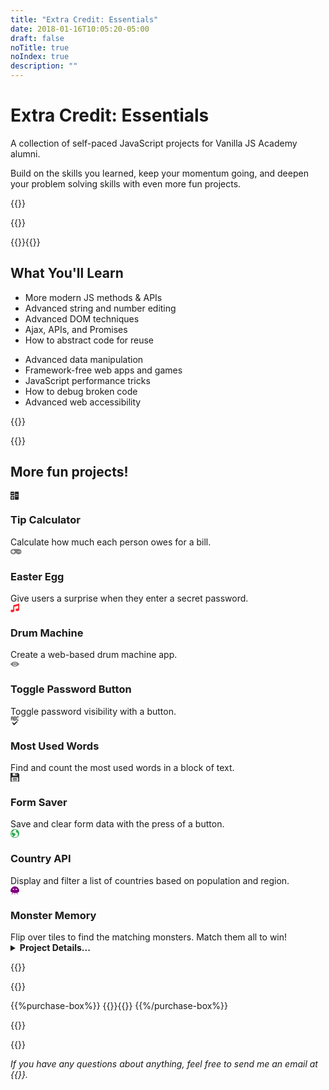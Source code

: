 ```yaml
---
title: "Extra Credit: Essentials"
date: 2018-01-16T10:05:20-05:00
draft: false
noTitle: true
noIndex: true
description: ""
---
```


<h1 class="no-padding-top no-margin-bottom h5 text-sans">Extra Credit: Essentials</h1>
<p class="text-xlarge margin-bottom-small text-serif">A collection of self-paced JavaScript projects for Vanilla JS Academy alumni.</p>

<p><span class="text-large">Build on the skills you learned, keep your momentum going, and deepen your problem solving skills with even more fun projects.</span></p>

{{<cta for="academy">}}

{{<pricing-link>}}

<!-- {{<used-by>}} -->


{{<how-it-works-extra-credit video="714172371">}}{{</how-it-works-extra-credit>}}


## What You'll Learn

<div class="row margin-bottom-large">
	<div class="grid-half">
		<ul class="no-margin-bottom">
			<li>More modern JS methods & APIs</li>
			<li>Advanced string and number editing</li>
			<li>Advanced DOM techniques</li>
			<li>Ajax, APIs, and Promises</li>
			<li>How to abstract code for reuse</li>
		</ul>
	</div>
	<div class="grid-half">
		<ul class="no-margin-bottom">
			<li>Advanced data manipulation</li>
			<li>Framework-free web apps and&nbsp;games</li>
			<li>JavaScript performance&nbsp;tricks</li>
			<li>How to debug broken&nbsp;code</li>
			<li>Advanced web accessibility</li>
		</ul>
	</div>
</div>

{{<formats>}}

{{<pricing-link>}}


## More fun projects!

<div class="row text-center">
	<div class="grid-third margin-bottom">
		<!-- <a href="/projects/password-visibility/"> -->
			<span class="text-xlarge"><svg xmlns="http://www.w3.org/2000/svg" width="1em" height="1em" viewBox="0 0 16 16" aria-hidden="true"><path fill="#272727" d="M6 1H1c-.55 0-1 .45-1 1v5c0 .55.45 1 1 1h5c.55 0 1-.45 1-1V2c0-.55-.45-1-1-1zm0 4H1V4h5v1zm8-4H9c-.55 0-1 .45-1 1v13c0 .55.45 1 1 1h5c.55 0 1-.45 1-1V2c0-.55-.45-1-1-1zm0 9H9V9h5v1zm0-3H9V6h5v1zM6 9H1c-.55 0-1 .45-1 1v5c0 .55.45 1 1 1h5c.55 0 1-.45 1-1v-5c0-.55-.45-1-1-1zm0 4H4v2H3v-2H1v-1h2v-2h1v2h2v1z"/></svg></span>
			<h3 class="h5 no-padding-top no-margin-bottom">Tip Calculator</h3>
		<!-- </a> -->
		<span class="text-small">Calculate how much each person owes for a bill.</span>
	</div>
	<div class="grid-third margin-bottom">
		<!-- <a href="/projects/word-count/"> -->
			<span class="text-xlarge"><svg xmlns="http://www.w3.org/2000/svg" width="1.25em" height="1em" viewBox="0 0 20 16" aria-hidden="true"><path fill="#808080" d="M15.5 3.025V3H5a5 5 0 1 0 4 8h2a5 5 0 1 0 4.5-7.975zM8 9H6v2H4V9H2V7h2V5h2v2h2v2zm6 0a1 1 0 1 1 0-2 1 1 0 0 1 0 2zm3 0a1 1 0 1 1 0-2 1 1 0 0 1 0 2z"/></svg></span>
			<h3 class="h5 no-padding-top no-margin-bottom">Easter Egg</h3>
		<!-- </a> -->
		<span class="text-small">Give users a surprise when they enter a secret password.</span>
	</div>
	<div class="grid-third margin-bottom">
		<!-- <a href="/projects/ron-swanson/"> -->
			<span class="text-xlarge"><svg xmlns="http://www.w3.org/2000/svg" width="1em" height="1em" viewBox="0 0 16 16" aria-hidden="true"><path fill="#f7272f" d="m5 3 11-3v11.5c0 1.381-1.567 2.5-3.5 2.5S9 12.881 9 11.5 10.567 9 12.5 9c.537 0 1.045.086 1.5.241v-5.15L7 6v7.5C7 14.881 5.433 16 3.5 16S0 14.881 0 13.5 1.567 11 3.5 11c.537 0 1.045.086 1.5.241V3z"/></svg></span>
			<h3 class="h5 no-padding-top no-margin-bottom">Drum Machine</h3>
		<!-- </a> -->
		<span class="text-small">Create a web-based drum machine app.</span>
	</div>
</div>

<div class="row text-center">
	<div class="grid-third margin-bottom">
		<!-- <a href="/projects/dragon-trainer/"> -->
			<span class="text-xlarge"><svg xmlns="http://www.w3.org/2000/svg" width="1em" height="1em" viewBox="0 0 16 16" aria-hidden="true"><path fill="#808080" d="M8 3.5C4 3.5 0 7 0 8s4 4.5 8 4.5S16 9 16 8s-4-4.5-8-4.5zM8 11a3 3 0 1 1 0-6 3 3 0 0 1 0 6zM6 8a2 2 0 1 1 3.999-.001A2 2 0 0 1 6 8z"/></svg></span>
			<h3 class="h5 no-padding-top no-margin-bottom">Toggle Password Button</h3>
		<!-- </a> -->
		<span class="text-small">Toggle password visibility with a button.</span>
	</div>
	<div class="grid-third margin-bottom">
		<!-- <a href="/projects/monster-game/"> -->
			<span class="text-xlarge"><svg xmlns="http://www.w3.org/2000/svg" width="1em" height="1em" viewBox="0 0 16 16" aria-hidden="true"><path fill="currentColor" d="M2 4h2v3h1V1c0-.55-.45-1-1-1H2c-.55 0-1 .45-1 1v6h1V4zm0-3h2v2H2V1zm13 0V0h-3c-.55 0-1 .45-1 1v5c0 .55.45 1 1 1h3V6h-3V1h3zm-5 1.5V1c0-.55-.45-1-1-1H6v7h3c.55 0 1-.45 1-1V4.5c0-.55-.137-1-.688-1 .55 0 .688-.45.688-1zM9 6H7V4h2v2zm0-3H7V1h2v2zm4 6-6.5 7L3 11.5l1.281-1.094L6.5 12.719 12 8z"/></svg></span>
			<h3 class="h5 no-padding-top no-margin-bottom">Most Used Words</h3>
		<!-- </a> -->
		<span class="text-small">Find and count the most used words in a block of text.</span>
	</div>
	<div class="grid-third margin-bottom">
		<!-- <a href="/projects/autosave/"> -->
			<span class="text-xlarge"><svg xmlns="http://www.w3.org/2000/svg" width="1em" height="1em" viewBox="0 0 16 16" aria-hidden="true"><path fill="#272727" d="M13.5 0H.5C.225 0 0 .225 0 .5v15c0 .275.225.5.5.5h15c.275 0 .5-.225.5-.5v-13L13.5 0zM4 .5h8v4c0 .275-.225.5-.5.5h-7a.501.501 0 0 1-.5-.5v-4zm10 15H2V9a1 1 0 0 1 1-1h10a1 1 0 0 1 1 1v6.5z"/><path d="M9 1h2v3H9V1zM4 9h8v1H4V9zM4 11h8v1H4v-1zM4 13h8v1H4v-1z"/></svg></span>
			<h3 class="h5 no-padding-top no-margin-bottom">Form Saver</h3>
		<!-- </a> -->
		<span class="text-small">Save and clear form data with the press of a button.</span>
	</div>
</div>

<div class="row text-center margin-bottom">
	<div class="grid-half margin-bottom">
		<!-- <a href="/projects/dragon-trainer/"> -->
			<span class="text-xlarge"><svg xmlns="http://www.w3.org/2000/svg" width="1em" height="1em" viewBox="0 0 16 16" aria-hidden="true"><path fill="#2cad4e" d="M8 0a8 8 0 1 0 0 16A8 8 0 0 0 8 0zm0 15a6.96 6.96 0 0 1-2.769-.57l3.643-4.098A.503.503 0 0 0 9 10V8.5a.5.5 0 0 0-.5-.5C6.735 8 4.872 6.165 4.854 6.146A.5.5 0 0 0 4.5 6h-2a.5.5 0 0 0-.5.5v3a.5.5 0 0 0 .276.447L4 10.809v2.936A6.992 6.992 0 0 1 1 8a6.97 6.97 0 0 1 .674-3H3.5c.133 0 .26-.053.354-.146l2-2A.5.5 0 0 0 6 2.5V1.29A6.989 6.989 0 0 1 8 1c1.1 0 2.141.254 3.067.706A2.98 2.98 0 0 0 10 3.999c0 .801.312 1.555.879 2.121a2.994 2.994 0 0 0 2.268.875c.216.809.605 2.917-.131 5.818a.466.466 0 0 0-.013.082 6.979 6.979 0 0 1-5.002 2.104z"/></svg></span>
			<h3 class="h5 no-padding-top no-margin-bottom">Country API</h3>
		<!-- </a> -->
		<span class="text-small">Display and filter a list of countries based on population and region.</span>
	</div>
	<div class="grid-half margin-bottom">
		<!-- <a href="/projects/monster-game/"> -->
			<span class="text-xlarge"><svg width="1em" height="1em" viewBox="0 0 16 16" xmlns="http://www.w3.org/2000/svg" aria-hidden="true"><g transform="translate(0 .5)" fill="none" fill-rule="evenodd"><path d="M8.027 12c4.411 0 8-.651 8-3.943S12.399 0 7.987 0C3.578 0 .028 4.765.028 8.057c0 3.292 3.589 3.943 8 3.943z" fill="#800080"/><path d="M11.5 11.5l1 3M8 11.5v3M4 11.5l-1 3" stroke="#800080" stroke-linecap="round"/><ellipse fill="#fff" cx="5.5" cy="5.5" rx="1.5" ry="1"/><ellipse fill="#fff" cx="10.5" cy="5.5" rx="1.5" ry="1"/></g></svg></span>
			<h3 class="h5 no-padding-top no-margin-bottom">Monster Memory</h3>
		<!-- </a> -->
		<span class="text-small">Flip over tiles to find the matching monsters. Match them all to win!</span>
	</div>
</div>


<details class="margin-bottom">
<summary class="margin-bottom-small"><strong>Project Details...</strong></summary>
{{%md%}}
Tip Calculator
: _Build an app that you can use how much each person owes when splitting a bill._
	
	1. Creating a Tip Calculator
	2. Formatting the amount owed
	3. Calculating the per-person amount

Easter Egg
: _Write a script that detects keyboard patterns and surfaces hidden features when a user types in the right one._

	1. Detecting a keyboard pattern
	2. Creating an easter egg utility function

Project Updates
: _Update and modify some of the projects from the Vanilla JS Academy to work a little differently._

	1. Toggle Password Button
	2. Most Used Word
	3. Save form data

Drum Machine
: _Build a web-based drum machine that you can use to create beats right in the web browser._

	1. Drum Machine
	2. Playing the drum machine with the keyboard
	3. Light up drum keys

Country API
: _Create a tool that uses API data to people can use to look up stats about a country, and filter by size and region._

	1. Display country data
	2. Filter countries
	3. Filter countries by name

Monster Memory Game
: _Convert our "Find the Monsters" game into a memory game._

	1. Monster Memory
	2. Improving accessibility for the memory game
	3. Tracking matches for the memory game
	4. Automatically flip the cards back over
{{%md%}}
</details>

{{<money-back>}}


{{<cta for="bio">}}


{{%purchase-box%}}
{{<purchase-link-extra-credit for="essentials">}}{{</purchase-link-extra-credit>}}
{{%/purchase-box%}}

<div class="margin-bottom">
{{<faq-extra-credit>}}
</div>

{{<pricing-link>}}

*If you have any questions about anything, feel free to send me an email at {{<email>}}.*